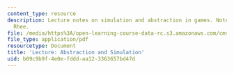 ```yaml
---
content_type: resource
description: Lecture notes on simulation and abstraction in games. Notes by Clara
  Rhee.
file: /media/https%3A/open-learning-course-data-rc.s3.amazonaws.com/cms-608-game-design-spring-2008/b09c9b9f4e0efdddaa123363657bd47d_MITCMS_608s08_lec_notes28.pdf
file_type: application/pdf
resourcetype: Document
title: 'Lecture: Abstraction and Simulation'
uid: b09c9b9f-4e0e-fddd-aa12-3363657bd47d
---
```

